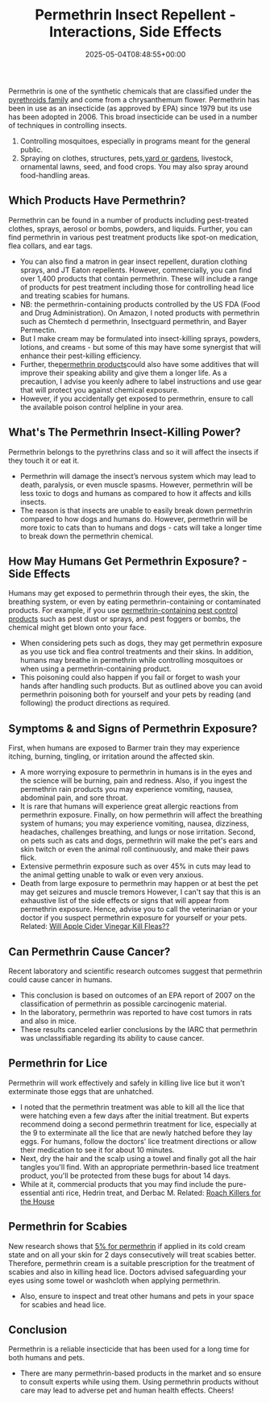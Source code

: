 ﻿---
layout: post
title: Permethrin Insect Repellent - Interactions, Side Effects
date: '2025-05-04T08:48:55+00:00'
categories:
- Fleas
- Guide
tags: []
slug: /permethrin/
lastmod: 2025-05-07T12:21:28+03:00
---

Permethrin is one of the synthetic chemicals that are classified under the
[pyrethroids family](https://www.epa.gov/ingredients-used-pesticide-products/registration-review-pyrethrins-and-pyrethroids)
and come from a chrysanthemum flower.
Permethrin has been in use as an insecticide (as approved by EPA) since 1979 but its use has been adopted in 2006.
This broad insecticide can be used in a number of techniques in controlling insects.
1. Controlling mosquitoes, especially in programs meant for the general public.
2. Spraying on clothes, structures, pets,[yard or gardens](https://pestpolicy.com/best-flea-spray-for-yard/), livestock, ornamental lawns, seed, and food crops.
You may also spray around food-handling areas.
## Which Products Have Permethrin?
Permethrin can be found in a number of products including pest-treated clothes, sprays, aerosol or bombs, powders, and liquids.
Further, you can find permethrin in various pest treatment products like spot-on medication, flea collars, and ear tags.
- You can also find a matron in gear insect repellent, duration clothing sprays, and JT Eaton repellents.
However, commercially, you can find over 1,400 products that contain permethrin.
These will include a range of products for pest treatment including those for controlling head lice and treating scabies for humans.
- NB: the permethrin-containing products controlled by the US FDA (Food and Drug Administration).
On Amazon, I noted products with permethrin such as Chemtech d permethrin, Insectguard permethrin, and Bayer Permectin.
- But I make cream may be formulated into insect-killing sprays, powders, lotions, and creams - but some of this may have some synergist that will enhance their pest-killing efficiency.
- Further, the[permethrin products](https://pestpolicy.com/best-fogger-for-fleas/)could also have some additives that will improve their speaking ability and give them a longer life.
As a precaution, I advise you keenly adhere to label instructions and use gear that will protect you against chemical exposure.
- However, if you accidentally get exposed to permethrin, ensure to call the available poison control helpline in your area.
## What's The Permethrin Insect-Killing Power?
Permethrin belongs to the pyrethrins class and so it will affect the insects if they touch it or eat it.
- Permethrin will damage the insect’s nervous system which may lead to death, paralysis, or even muscle spasms.
However, permethrin will be less toxic to dogs and humans as compared to how it affects and kills insects.
- The reason is that insects are unable to easily break down permethrin compared to how dogs and humans do.
However, permethrin will be more toxic to cats than to humans and dogs - cats will take a longer time to break down the permethrin chemical.
## How May Humans Get Permethrin Exposure? - Side Effects
Humans may get exposed to permethrin through their eyes, the skin, the breathing system, or even by eating permethrin-containing or contaminated products.
For example, if you use
[permethrin-containing pest control products](https://pestpolicy.com/best-flea-treatment-for-cats/)
such as pest dust or sprays, and pest foggers or bombs, the chemical might get blown onto your face.
- When considering pets such as dogs, they may get permethrin exposure as you use tick and flea control treatments and their skins.
In addition, humans may breathe in permethrin while controlling mosquitoes or when using a permethrin-containing product.
- This poisoning could also happen if you fail or forget to wash your hands after handling such products.
But as outlined above you can avoid permethrin poisoning both for yourself and your pets by reading (and following) the product directions as required.
## Symptoms & and Signs of Permethrin Exposure?
First, when humans are exposed to Barmer train they may experience itching, burning, tingling, or irritation around the affected skin.
- A more worrying exposure to permethrin in humans is in the eyes and the science will be burning, pain and redness.
Also, if you ingest the permethrin rain products you may experience vomiting, nausea, abdominal pain, and sore throat.
- It is rare that humans will experience great allergic reactions from permethrin exposure.
Finally, on how permethrin will affect the breathing system of humans; you may experience vomiting, nausea, dizziness, headaches, challenges breathing, and lungs or nose irritation.
Second, on pets such as cats and dogs, permethrin will make the pet's ears and skin twitch or even the animal roll continuously, and make their paws flick.
- Extensive permethrin exposure such as over 45% in cuts may lead to the animal getting unable to walk or even very anxious.
- Death from large exposure to permethrin may happen or at best the pet may get seizures and muscle tremors
However, I can't say that this is an exhaustive list of the side effects or signs that will appear from permethrin exposure.
Hence, advise you to call the veterinarian or your doctor if you suspect permethrin exposure for yourself or your pets.
Related:
[Will Apple Cider Vinegar Kill Fleas??](https://pestpolicy.com/does-apple-cider-vinegar-kill-fleas/)
## Can Permethrin Cause Cancer?
Recent laboratory and scientific research outcomes suggest that permethrin could cause cancer in humans.
- This conclusion is based on outcomes of an EPA report of 2007 on the classification of permethrin as possible carcinogenic material.
- In the laboratory, permethrin was reported to have cost tumors in rats and also in mice.
- These results canceled earlier conclusions by the IARC that permethrin was unclassifiable regarding its ability to cause cancer.
## Permethrin for Lice
Permethrin will work effectively and safely in killing live lice but it won't exterminate those eggs that are unhatched.
- I noted that the permethrin treatment was able to kill all the lice that were hatching even a few days after the initial treatment.
But experts recommend doing a second permethrin treatment for lice, especially at the 9 to exterminate all the lice that are newly hatched before they lay eggs.
For humans, follow the doctors' lice treatment directions or allow their medication to see it for about 10 minutes.
- Next, dry the hair and the scalp using a towel and finally got all the hair tangles you'll find.
With an appropriate permethrin-based lice treatment product, you'll be protected from these bugs for about 14 days.
- While at it, commercial products that you may find include the pure-essential anti rice, Hedrin treat, and Derbac M.
Related:
[Roach Killers for the House](https://pestpolicy.com/best-roach-killer-for-apartments/)
## Permethrin for Scabies
New research shows that
[5% for permethrin](https://www.ncbi.nlm.nih.gov/pmc/articles/PMC1117314/)
if applied in its cold cream state and on all your skin for 2 days consecutively will treat scabies better.
Therefore, permethrin cream is a suitable prescription for the treatment of scabies and also in killing head lice.
Doctors advised safeguarding your eyes using some towel or washcloth when applying permethrin.
- Also, ensure to inspect and treat other humans and pets in your space for scabies and head lice.
## Conclusion
Permethrin is a reliable insecticide that has been used for a long time for both humans and pets.
- There are many permethrin-based products in the market and so ensure to consult experts while using them.
Using permethrin products without care may lead to adverse pet and human health effects.
Cheers!